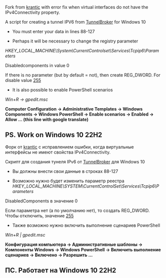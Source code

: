 Fork from [krantic](https://github.com/krantic/IPv6Tunnel) with error fix when virtual interfaces do not have the IPv4Connectivity property.

A script for creating a tunnel IPV6 from [TunnelBroker](https://tunnelbroker.net) for Windows 10


- You must enter your data in lines 88-127

- Perhaps it will be necessary to change the registry parameter

_HKEY_LOCAL_MACHINE\System\CurrentControlset\Services\Tcpip6\Parameters_

Disabledcomponents in value 0

If there is no parameter (but by default = not), then create REG_DWORD. For disable value [255](https://learn.microsoft.com/en-en/troubleshoot/windows-server/networking/configure-ipv6-in-windows)

- It is also possible to enable PowerShell scenarios

_Win+R -> gpedit.msc_

**Computer Configuration -> Administrative Templates -> Windows Components -> Windows PowerShell -> Enable scenarios -> Enabled -> Allow ... (this line with google translate)**

PS. Work on Windows 10 22H2
--------------------------------------------------------
Форк от [krantic](https://github.com/krantic/ipv6tunnel) с исправлением ошибки, когда виртуальные интерфейсы не имеют свойства IPv4Connectivity.

Скрипт для создания тунеля IPv6 от [TunnelBroker](https://tunnelbroker.net) для Windows 10

- Вы должны внести свои данные в строках 88-127

- Возможно нужно будет изменить параметр реестра
_HKEY_LOCAL_MACHINE\SYSTEM\CurrentControlSet\Services\Tcpip6\Parameters_

DisabledComponents в значение 0

Если параметра нет (а по умолчанию нет), то создать REG_DWORD. Чтобы отключить, значение [255](https://learn.microsoft.com/ru-ru/troubleshoot/windows-server/networking/configure-ipv6-in-windows)

- Также возможно нужно включить выполнение сценариев PowerShell

_Win+R | gpedit.msc_

**Конфигурация компьютера -> Административные шаблоны -> Компоненты Windows -> Windows PowerShell -> Включить выполнение сценариев -> Включено -> Разрешить ...**

ПС. Работает на Windows 10 22H2
--------------------------------------------------------
